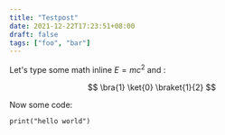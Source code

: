 ```yaml
---
title: "Testpost"
date: 2021-12-22T17:23:51+08:00
draft: false
tags: ["foo", "bar"]
---
```


Let's type some math inline $E = mc^2$ and :

$$
\bra{1} \ket{0} \braket{1}{2}
$$

Now some code: 
```ptyhon 
print("hello world")
```